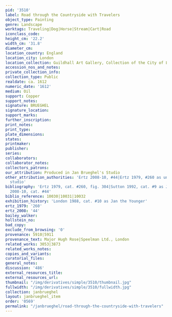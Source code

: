 ```yaml
---
pid: '3510'
label: Road through the Countryside with Travelers
object_type: Painting
genre: Landscape
worktags: Traveling|Dog|Horse|Stream|Cart|Road
iconclass_code:
height_cm: '22.2'
width_cm: '31.8'
diameter_cm:
location_country: England
location_city: London
location_collection: Guildhall Art Gallery, Collection of the City of London
accession_nos_and_notes:
private_collection_info:
collection_type: Public
realdate: ca. 1612
numeric_date: '1612'
medium: Oil
support: Copper
support_notes:
signature: BRUEGHEL
signature_location:
support_marks:
further_inscription:
print_notes:
print_type:
plate_dimensions:
states:
printmaker:
publisher:
series:
collaborators:
collaborator_notes:
collectors_patrons:
our_attribution: Produced in Jan Brueghel's Studio
other_attribution_authorities: 'Ertz 2008-10, #44|Ertz 1979, #260 as uncertain, possibly
  studio'
bibliography: 'Ertz 1979, cat. #260, fig. 304|Sutton 1992, cat. #9 as Jan the Elder|Ertz
  2008-10, cat. #44'
biblio_reference: 10030|10031|10032
exhibition_history: 'London 1988, cat. #10 as Jan the Younger'
ertz_1979: '260'
ertz_2008: '44'
bailey_walker:
hollstein_no:
bad_copy:
exclude_from_browsing: '0'
provenance: 5910|5911
provenance_text: Major Hugh Rose|Speelman Ltd., London
related_works: 3053|3873
related_works_notes:
copies_and_variants:
curatorial_files:
general_notes:
discussion: '486'
external_resources_title:
external_resources_url:
thumbnail: "/img/derivatives/simple/3510/thumbnail.jpg"
fullwidth: "/img/derivatives/simple/3510/fullwidth.jpg"
collection: janbrueghel
layout: janbrueghel_item
order: '0569'
permalink: "/janbrueghel/road-through-the-countryside-with-travelers"
---
```


